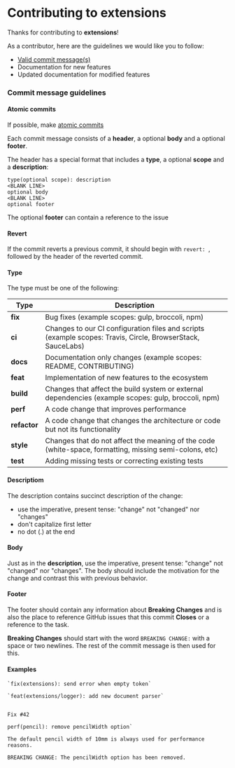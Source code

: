 # Contributing to extensions
Thanks for contributing to **extensions**!

As a contributor, here are the guidelines we would like you to follow:
- [Valid commit message(s)](#commit-message-guidelines)
- Documentation for new features
- Updated documentation for modified features

### Commit message guidelines

#### Atomic commits

If possible, make [atomic commits](https://en.wikipedia.org/wiki/Atomic_commit)

Each commit message consists of a **header**, a optional **body** and a optional **footer**.

The header has a special format that includes a **type**, a optional **scope** and a **description**:
```commit
type(optional scope): description
<BLANK LINE>
optional body
<BLANK LINE>
optional footer
```

The optional **footer** can contain a reference to the issue

#### Revert

If the commit reverts a previous commit, it should begin with `revert: `, followed by the header of the reverted commit.

#### Type

The type must be one of the following:

| Type         | Description                                                                                                 |
|--------------|-------------------------------------------------------------------------------------------------------------|
| **fix**      | Bug fixes (example scopes: gulp, broccoli, npm)         																	  |
| **ci**       | Changes to our CI configuration files and scripts (example scopes: Travis, Circle, BrowserStack, SauceLabs) |
| **docs**     | Documentation only changes (example scopes: README, CONTRIBUTING)                                           |
| **feat**     | Implementation of new features to the ecosystem                                                             |
| **build**    | Changes that affect the build system or external dependencies (example scopes: gulp, broccoli, npm)         |
| **perf**     | A code change that improves performance                                                                     |
| **refactor** | A code change that changes the architecture or code but not its functionality                               |
| **style**    | Changes that do not affect the meaning of the code (white-space, formatting, missing semi-colons, etc)      |
| **test**     | Adding missing tests or correcting existing tests																			  |

#### Descriptiom

The description contains succinct description of the change:

- use the imperative, present tense: "change" not "changed" nor "changes"
- don't capitalize first letter
- no dot (.) at the end

#### Body
Just as in the **description**, use the imperative, present tense: "change" not "changed" nor "changes".
The body should include the motivation for the change and contrast this with previous behavior.

#### Footer
The footer should contain any information about **Breaking Changes** and is also the place to reference GitHub issues that this commit **Closes** or a reference to the task.

**Breaking Changes** should start with the word `BREAKING CHANGE:` with a space or two newlines. The rest of the commit message is then used for this.

#### Examples

```commit
`fix(extensions): send error when empty token`
```

```commit
`feat(extensions/logger): add new document parser`


Fix #42
```

```commit
perf(pencil): remove pencilWidth option`

The default pencil width of 10mm is always used for performance reasons.

BREAKING CHANGE: The pencilWidth option has been removed.
```